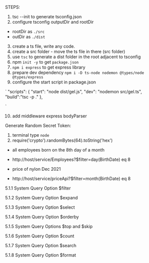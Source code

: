STEPS:
1. tsc --init to generate tsconfig.json
2. configure tsconfig outputDir and rootDir
  - rootDir as `./src` 
  - outDir as `./dist`
3. create a ts file, write any code.
4. create a src folder - move the ts file in there (src folder)
5. use `tsc` to generate a dist folder in the root adjacent to tsconfig
6. npm `init -y` to get `package.json`
7. `npm i express` to get express library
8. prepare dev dependency `npm i -D ts-node nodemon @types/node @types/express`
9. configure the start script in package.json

`
  "scripts": {
    "start": "node dist/gel.js",
    "dev": "nodemon src/gel.ts",
    "build":"tsc -p ."
  },

`

10. add middleware express bodyParser

Generate Random Secret Token:
1. terminal type `node`
2. require('crypto').randomBytes(64).toString('hex')

<!-- ODATA -->



- all employees born on the 8th day of a month
- http://host/service/Employees?$filter=day(BirthDate) eq 8

- price of nylon Dec 2021
- http://host/service/priceApi?$filter=month(BirthDate) eq 8

5.1.1 System Query Option $filter

5.1.2 System Query Option $expand

5.1.3 System Query Option $select

5.1.4 System Query Option $orderby

5.1.5 System Query Options $top and $skip

5.1.6 System Query Option $count

5.1.7 System Query Option $search

5.1.8 System Query Option $format
